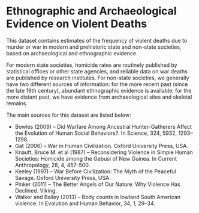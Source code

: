 # Ethnographic and Archaeological Evidence on Violent Deaths

This dataset contains estimates of the frequency of violent deaths due to murder or war in modern and prehistoric state and non-state societies, based on archaeological and ethnographic evidence.

For modern state societies, homicide rates are routinely published by statistical offices or other state agencies, and reliable data on war deaths are published by research institutes. For non-state societies, we generally have two different sources of information: for the more recent past (since the late 19th century), abundant ethnographic evidence is available; for the more distant past, we have evidence from archaeological sites and skeletal remains.

The main sources for this dataset are listed below:
- Bowles (2009) – Did Warfare Among Ancestral Hunter-Gatherers Affect the Evolution of Human Social Behaviors?. In Science, 324, 5932, 1293–1298.
- Gat (2006) – War in Human Civilization. Oxford University Press, USA.
- Knauft, Bruce M. et al (1987) – Reconsidering Violence in Simple Human Societies: Homicide among the Gebusi of New Guinea. In Current Anthropology, 28, 4, 457-500.
- Keeley (1997) – War Before Civilization: The Myth of the Peaceful Savage. Oxford University Press, USA.
- Pinker (2011) – The Better Angels of Our Nature: Why Violence Has Declined. Viking.
- Walker and Bailey (2013) – Body counts in lowland South American violence. In Evolution and Human Behavior, 34, 1, 29–34.